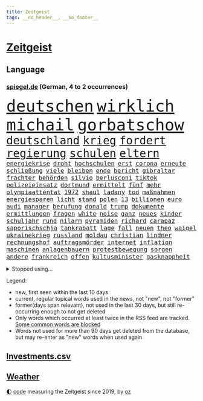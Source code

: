 ```yaml
---
title: Zeitgeist
tags: __no_header__, __no_footer__
---
```


# [Zeitgeist](https://oliz.io/zeitgeist/)

## Language

<h3><a href="https://www.spiegel.de" target="_blank">spiegel.de</a> (German, 4 to 2 occurrences)</h3>
<p style="font-family:monospace">
<span style="font-size:32pt"><a href="news_links.html#deutschen" class="current">deutschen</a></span>
<span style="font-size:32pt"><a href="news_links.html#wirklich" class="current">wirklich</a></span>
<span style="font-size:32pt"><a href="news_links.html#michail" class="current">michail</a></span>
<span style="font-size:32pt"><a href="news_links.html#gorbatschow" class="new">gorbatschow</a></span>
<br>
<span style="font-size:22pt"><a href="news_links.html#deutschland" class="current">deutschland</a></span>
<span style="font-size:22pt"><a href="news_links.html#krieg" class="current">krieg</a></span>
<span style="font-size:22pt"><a href="news_links.html#fordert" class="current">fordert</a></span>
<span style="font-size:22pt"><a href="news_links.html#regierung" class="current">regierung</a></span>
<span style="font-size:22pt"><a href="news_links.html#schulen" class="current">schulen</a></span>
<span style="font-size:22pt"><a href="news_links.html#eltern" class="current">eltern</a></span>
<br>
<span style="font-size:12pt"><a href="news_links.html#energiekrise" class="current">energiekrise</a></span>
<span style="font-size:12pt"><a href="news_links.html#droht" class="current">droht</a></span>
<span style="font-size:12pt"><a href="news_links.html#hochschulen" class="current">hochschulen</a></span>
<span style="font-size:12pt"><a href="news_links.html#erst" class="current">erst</a></span>
<span style="font-size:12pt"><a href="news_links.html#corona" class="current">corona</a></span>
<span style="font-size:12pt"><a href="news_links.html#erneute" class="current">erneute</a></span>
<span style="font-size:12pt"><a href="news_links.html#schließung" class="new">schließung</a></span>
<span style="font-size:12pt"><a href="news_links.html#viele" class="current">viele</a></span>
<span style="font-size:12pt"><a href="news_links.html#bleiben" class="current">bleiben</a></span>
<span style="font-size:12pt"><a href="news_links.html#ende" class="current">ende</a></span>
<span style="font-size:12pt"><a href="news_links.html#bericht" class="current">bericht</a></span>
<span style="font-size:12pt"><a href="news_links.html#gibraltar" class="current">gibraltar</a></span>
<span style="font-size:12pt"><a href="news_links.html#frachter" class="current">frachter</a></span>
<span style="font-size:12pt"><a href="news_links.html#behörden" class="current">behörden</a></span>
<span style="font-size:12pt"><a href="news_links.html#silvio" class="current">silvio</a></span>
<span style="font-size:12pt"><a href="news_links.html#berlusconi" class="current">berlusconi</a></span>
<span style="font-size:12pt"><a href="news_links.html#tiktok" class="current">tiktok</a></span>
<span style="font-size:12pt"><a href="news_links.html#polizeieinsatz" class="current">polizeieinsatz</a></span>
<span style="font-size:12pt"><a href="news_links.html#dortmund" class="current">dortmund</a></span>
<span style="font-size:12pt"><a href="news_links.html#ermittelt" class="current">ermittelt</a></span>
<span style="font-size:12pt"><a href="news_links.html#fünf" class="current">fünf</a></span>
<span style="font-size:12pt"><a href="news_links.html#mehr" class="current">mehr</a></span>
<span style="font-size:12pt"><a href="news_links.html#olympiaattentat" class="current">olympiaattentat</a></span>
<span style="font-size:12pt"><a href="news_links.html#1972" class="current">1972</a></span>
<span style="font-size:12pt"><a href="news_links.html#shaul" class="new">shaul</a></span>
<span style="font-size:12pt"><a href="news_links.html#ladany" class="new">ladany</a></span>
<span style="font-size:12pt"><a href="news_links.html#tod" class="current">tod</a></span>
<span style="font-size:12pt"><a href="news_links.html#maßnahmen" class="current">maßnahmen</a></span>
<span style="font-size:12pt"><a href="news_links.html#energiesparen" class="current">energiesparen</a></span>
<span style="font-size:12pt"><a href="news_links.html#licht" class="current">licht</a></span>
<span style="font-size:12pt"><a href="news_links.html#stand" class="current">stand</a></span>
<span style="font-size:12pt"><a href="news_links.html#polen" class="current">polen</a></span>
<span style="font-size:12pt"><a href="news_links.html#13" class="current">13</a></span>
<span style="font-size:12pt"><a href="news_links.html#billionen" class="current">billionen</a></span>
<span style="font-size:12pt"><a href="news_links.html#euro" class="current">euro</a></span>
<span style="font-size:12pt"><a href="news_links.html#audi" class="current">audi</a></span>
<span style="font-size:12pt"><a href="news_links.html#manager" class="current">manager</a></span>
<span style="font-size:12pt"><a href="news_links.html#berufung" class="current">berufung</a></span>
<span style="font-size:12pt"><a href="news_links.html#donald" class="current">donald</a></span>
<span style="font-size:12pt"><a href="news_links.html#trump" class="current">trump</a></span>
<span style="font-size:12pt"><a href="news_links.html#dokumente" class="current">dokumente</a></span>
<span style="font-size:12pt"><a href="news_links.html#ermittlungen" class="current">ermittlungen</a></span>
<span style="font-size:12pt"><a href="news_links.html#fragen" class="current">fragen</a></span>
<span style="font-size:12pt"><a href="news_links.html#white" class="current">white</a></span>
<span style="font-size:12pt"><a href="news_links.html#noise" class="new">noise</a></span>
<span style="font-size:12pt"><a href="news_links.html#ganz" class="current">ganz</a></span>
<span style="font-size:12pt"><a href="news_links.html#neues" class="current">neues</a></span>
<span style="font-size:12pt"><a href="news_links.html#kinder" class="current">kinder</a></span>
<span style="font-size:12pt"><a href="news_links.html#schuljahr" class="current">schuljahr</a></span>
<span style="font-size:12pt"><a href="news_links.html#rund" class="current">rund</a></span>
<span style="font-size:12pt"><a href="news_links.html#nilarm" class="new">nilarm</a></span>
<span style="font-size:12pt"><a href="news_links.html#pyramiden" class="current">pyramiden</a></span>
<span style="font-size:12pt"><a href="news_links.html#richard" class="current">richard</a></span>
<span style="font-size:12pt"><a href="news_links.html#carapaz" class="new">carapaz</a></span>
<span style="font-size:12pt"><a href="news_links.html#saporischschja" class="current">saporischschja</a></span>
<span style="font-size:12pt"><a href="news_links.html#tankrabatt" class="current">tankrabatt</a></span>
<span style="font-size:12pt"><a href="news_links.html#lage" class="current">lage</a></span>
<span style="font-size:12pt"><a href="news_links.html#fall" class="current">fall</a></span>
<span style="font-size:12pt"><a href="news_links.html#neuen" class="current">neuen</a></span>
<span style="font-size:12pt"><a href="news_links.html#theo" class="current">theo</a></span>
<span style="font-size:12pt"><a href="news_links.html#waigel" class="new">waigel</a></span>
<span style="font-size:12pt"><a href="news_links.html#ukrainekrieg" class="current">ukrainekrieg</a></span>
<span style="font-size:12pt"><a href="news_links.html#russland" class="current">russland</a></span>
<span style="font-size:12pt"><a href="news_links.html#moldau" class="current">moldau</a></span>
<span style="font-size:12pt"><a href="news_links.html#christian" class="current">christian</a></span>
<span style="font-size:12pt"><a href="news_links.html#lindner" class="current">lindner</a></span>
<span style="font-size:12pt"><a href="news_links.html#rechnungshof" class="current">rechnungshof</a></span>
<span style="font-size:12pt"><a href="news_links.html#auftragsmörder" class="new">auftragsmörder</a></span>
<span style="font-size:12pt"><a href="news_links.html#internet" class="current">internet</a></span>
<span style="font-size:12pt"><a href="news_links.html#inflation" class="current">inflation</a></span>
<span style="font-size:12pt"><a href="news_links.html#maschinen" class="current">maschinen</a></span>
<span style="font-size:12pt"><a href="news_links.html#anlagenbauern" class="new">anlagenbauern</a></span>
<span style="font-size:12pt"><a href="news_links.html#protestbewegung" class="current">protestbewegung</a></span>
<span style="font-size:12pt"><a href="news_links.html#sorgen" class="current">sorgen</a></span>
<span style="font-size:12pt"><a href="news_links.html#andere" class="current">andere</a></span>
<span style="font-size:12pt"><a href="news_links.html#frankreich" class="current">frankreich</a></span>
<span style="font-size:12pt"><a href="news_links.html#offen" class="current">offen</a></span>
<span style="font-size:12pt"><a href="news_links.html#kultusminister" class="current">kultusminister</a></span>
<span style="font-size:12pt"><a href="news_links.html#gasknappheit" class="current">gasknappheit</a></span>
</p>
<details>
<summary>Stopped using...</summary>
<p class="former" style="font-size:12pt">
arm(680) entwicklungen(679) freuen(679) christoph(678) energiewende(678) flüge(678) kämpfte(678) paare(677) vorsitzende(677) demonstriert(676) eugh(676) is(676) kraft(676) unterschiede(676) baby(675) daniel(675) dänemark(675) internationaler(675) stefan(675) terroristen(675) usaußenminister(675) vollständig(675) zahlung(675) debüt(674) diskriminierung(674) erstaunlich(674) ifoinstitut(674) innenminister(674) krankenhäuser(674) regime(674) schaltet(674) teslachef(674) verschoben(674) zuschauer(674) 125(673) amerikaner(673) angeklagte(673) beobachten(673) bundesrepublik(673) gesagt(673) lobt(673) prominente(673) verpflichtet(673) falls(672) gewaltige(672) halbfinale(672) höchste(672) jury(672) jüngsten(672) preisen(672) pressestimmen(672) richtig(672) seitdem(672) taten(672) verweigern(672) zwang(672) überwinden(672) badenwürttembergs(671) dauerhaft(671) ertragen(671) hieß(671) politischen(671) rasant(671) wales(671) zuversicht(671) ausbruch(670) beachten(670) doku(670) gast(670) hollywood(670) kliniken(670) künftige(670) paul(670) position(670) räumen(670) schlimmsten(670) smith(670) überschattet(670) 42(669) 50000(669) amerika(669) aufsehen(669) ausprobiert(669) auswahl(669) außen(669) elektroauto(669) fenster(669) norbert(669) strengere(669) verpassen(669) 29(668) angenommen(668) ankündigung(668) appell(668) begründung(668) dachte(668) demonstrieren(668) einstigen(668) großbritanniens(668) orbán(668) problemen(668) szenen(668) viktor(668) widerspruch(668) anbieten(667) bedenken(667) gekündigt(667) leiten(667) spätestens(667) punkten(666) sensation(666) unterzeichnet(666) usschauspielerin(666) weitergegeben(666) 94(665) litauen(665) regt(665) schlimmste(665) vorstoß(665) rekord(664) trennt(664) verbindung(664) verdienen(664) beschert(663) enthüllt(663) erbe(663) ermordeten(663) flüchtlingen(663) inszeniert(663) radikale(663) reagierten(663) stammt(663) hölle(662) oppositionelle(662) via(662) geflogen(661) meinungsfreiheit(661) rivale(661) siegen(661) verspielt(661) zwischenzeitlich(661) erfunden(660) rollen(660) arabische(659) stelle(659) testet(659) drängen(658) glücklich(658) hürden(658) antisemitismus(657) gang(657) gesehen(657) jong(657) konsum(657) offiziellen(657) pflegekräfte(657) porsche(657) un(657) verfehlt(657) berühmten(656) erschienen(655) nachbar(655) stieß(655) telefon(655) verbessert(655) 4(654) empfängt(654) gesundheitsministerium(654) migration(654) rettete(654) bestmarke(653) betrifft(653) erwachsenen(653) iphone(651) kommende(651) motor(651) rollt(651) alexandra(650) konkrete(650) herz(649) le(648) unzufrieden(648) angehörige(646) fußballem(646) pushbacks(646) sydney(646) zuspruch(646) katja(645) einig(644) leider(643) schlugen(643) retter(642) hinweis(641) katharina(639) praxis(639) tisch(637) hinterlässt(633) intelligenz(633) künstliche(633) dutzend(632) grünenchefin(631) kontert(629) normalerweise(625) musik(624) premiers(622) atomabkommen(620) anderswo(617) drohne(615) marine(613) wmtitel(613) blinken(612) politischer(605) ärmelkanal(601) coronaimpfung(598) heimatland(579) mallorca(575) technische(569) promille(516) drohschreiben(510) herausragende(485) finanziert(472) dynamo(460) besonderes(449) 800(447) 38(443) erholen(442) gefilmt(438) akzeptieren(432) benzinpreise(427) aktionäre(426) erlebnisse(424) verdi(422) fotografen(420) strikt(412) emirate(403) dick(399) britney(398) erhebung(398) spears(398) spiegelpodcast(396) kürzen(395) zugestimmt(395) australischen(394) gestalten(394) verunsichert(393) 1994(389) auszeit(389) zwischendurch(389) emiraten(385) technischen(384) ermordung(382) rohstoff(378) vertretung(375) kuriose(373) leistungen(370) änderung(366) nicole(364) regnet(363) befürwortet(362) staatskonzern(362) sechste(360) bedrohen(356) iphones(355) inneren(353) nouripour(353) omid(353) ankommen(352) fatalen(352) verbrannt(351) übertragen(351) einmarsch(349) dax(348) schürt(347) tsg(343) mike(341) bedürftige(340) rolling(339) immobilien(338) gefiel(336) verbündeten(335) vertritt(335) diebe(334) milch(334) grenzzaun(333) meldeten(333) zuwachs(332) gleichen(331) koalitionsvertrag(329) gesetzesänderung(327) dokumentiert(326) anheben(325) söders(325) wertet(325) euländern(321) fünftel(320) saarbrücken(319) exklusiven(318) geheim(317) beeinflusst(316) großbank(316) amtskollegen(311) ferrari(311) genügt(310) verschlechtert(309) kleineren(308) kongo(307) wesen(305) umstellung(303) alarmieren(300) eingedrungen(299) gedrängt(299) wilde(298) magazin(296) gap(294) importieren(292) 74(287) kommentiert(287) versenkt(287) schülerin(286) renaissance(285) schuldenbremse(285) verläuft(285) kräftigen(283) legendäre(283) dritter(281) mutterkonzern(281) credit(280) suisse(280) valencia(279) vorwand(279) coronapatienten(277) boykott(276) bärbel(276) eindringlichen(276) case(274) porträtiert(274) hinrichtungen(271) arbeitskampf(268) laura(265) kentucky(264) svenja(261) hohes(260) otto(260) aggression(259) wirtschaftlich(259) ozean(256) diskussionen(254) oskar(253) wmteilnahme(253) menschenrechtslage(251) motive(251) organisatoren(247) behält(246) nordirak(245) omikron(243) windräder(243) omikronvariante(242) papa(239) rasch(238) chris(236) eukommissionschefin(236) kriegsverbrecher(236) begleiter(235) senden(235) erschwert(234) model(233) moskauer(233) diplomatie(232) erzwingen(232) oscars(232) einzig(231) greuther(231) bundesinnenministerin(230) aufgestellt(229) buchenwald(229) einrichtungen(227) lockert(227) kehrtwende(224) schlüssel(224) adolf(223) gefechte(221) verkündete(221) aufrüstung(219) auktionshaus(219) beschleunigen(218) ausgebreitet(217) spektakel(217) unterstützte(216) dom(215) verkünden(214) anträge(212) waffenstillstand(212) stefanie(211) mitgliedstaaten(210) zählte(210) euch(207) sky(207) wehrdienst(207) spaltung(205) wettkampf(204) beyoncé(203) kasachstan(202) parteiführung(200) überwachungskameras(200) enttäuschend(198) gefangen(198) streik(198) genozid(197) schnelltest(197) wiederum(196) datum(193) stuttgarter(193) sánchez(193) konsumenten(192) massenmord(192) klingen(190) 350(189) barbara(187) vereinigte(186) währungsfonds(186) wüten(186) solo(184) verkraften(183) staatskanzlei(182) gestrandet(181) neubauten(181) küsten(179) great(178) sarkastisch(178) ansehen(177) jener(177) it(176) befristete(174) flughafens(173) gitter(173) nordkoreanische(173) asylsuchende(172) dissidenten(172) geplanter(172) fieber(171) problems(171) lehnte(169) marokko(169) erhob(167) fantastisch(167) abgewendet(166) aufhebung(166) usamerikanerin(166) erwischte(165) vermieter(164) rissen(163) champsélysées(162) pannen(162) schildern(162) sportart(161) bomben(160) dieter(160) 170(159) anzug(159) finaleinzug(159) plastik(159) nukleare(158) angel(157) linkspartei(157) auslöst(156) bibi(156) fußballspiel(156) asienreise(155) spannendes(154) anliegen(153) olena(153) schmerzen(153) bundesligaspiel(152) coronainfizierte(152) rekordtief(152) empfang(151) evakuierung(150) gefangenschaft(150) hochschule(150) sondervermögen(150) söhne(150) katastrophalen(149) panzern(149) blutigen(147) darstellungen(146) eingetroffen(146) group(146) flüchten(145) speicher(145) drosseln(144) hackergruppe(144) typ(144) auflösung(143) gemeint(143) ruanda(143) rechneten(142) saisonende(142) selenska(142) wilke(142) geleitet(141) zugegeben(141) gottes(140) jäger(140) staatspropaganda(140) vergeltung(140) çavuşoğlu(140) golfer(139) weltmeisters(139) lodern(138) sowieso(137) spielerinnen(136) windkraft(136) frauenfußball(135) leclerc(134) pogačar(134) tadej(134) mitgliedschaft(133) möhring(133) smarten(133) verwüstungen(133) wotan(133) millionenspende(132) schweres(132) suchten(132) umsätze(132) angestellte(131) aufgeführt(131) heimatdorf(131) spart(131) villen(131) halbiert(130) interner(130) untergebracht(130) vorsätzlichen(130) gewerkschaften(129) indem(129) ostafrika(129) dämpft(128) engpass(128) liveübertragung(128) mehrfachraketenwerfer(128) nähten(128) unterschreibt(127) windkraftausbau(127) abscheulich(126) überträgt(126) formel1rennen(125) notfall(125) downsyndrom(124) humor(124) nationalteam(124) stocken(124) unionsfraktionschef(124) verweis(124) vorsätzlicher(124) weitermachen(124) zuschauern(124) ausfall(123) diesjährigen(123) globalisierung(123) parade(123) streifen(123) vorangetrieben(123) arbeitslosigkeit(122) ruhm(122) elend(121) erwies(121) gashahn(121) spannung(121) tu(121) verlorene(121) insolvenzen(120) markiert(120) ideologie(119) khashoggi(119) leichenfund(119) mcdonald's(119) rezepte(119) tagelanger(119) weichen(119) zulegen(119) antisemitische(117) bühnen(117) waffengesetze(117) wahrscheinlichkeit(117) hungerkrise(116) nachfolgerin(116) heike(115) hungerkatastrophe(115) labor(115) enges(113) usdollar(113) élyséepalast(113) tvsender(112) weiblichen(112) locken(111) mitfinanziert(111) neuwahlen(111) bodo(110) brasilianische(109) vermisster(109) interessant(108) jack(108) verhältnisse(108) bebt(107) golden(107) täglichen(107) anfragen(106) punks(106) furcht(105) schindler(105) unbekannt(105) dc(104) enttäuschenden(104) heimwm(104) rettungseinsatz(104) vergessenheit(104) färöerinseln(103) kriegsschiff(103) publik(103) verteilte(103) gepard(102) steigerung(102) panzerlieferungen(101) verstehe(101) dünn(99) stahlwerk(99) üblichen(99) heimatstadt(98) herbe(98) liberale(98) yellen(98) existenz(97) kopenhagen(97) verbliebene(97) befugnisse(96) beschädigte(96) isoliert(96) kinderinterview(96) russell(96) überwachungssoftware(96) bundeskanzlers(95) involviert(95) trennten(95) helllichten(94) abwenden(93) kleinflugzeug(93) kleinflugzeugs(93) panzerhaubitze(93) parteichefin(93) delfine(92) frontex(92) ko(92) kühl(92) zehnte(92) ägäis(92) bezahlbar(91) milliardengewinn(91) nationalversammlung(91) fabrice(90) krebsdiagnose(90) leggeri(90) ehrt(89) erlittenen(89) ex(89) gefressen(89) gelegentlich(89) kürzt(89) stagniert(89) verschlimmern(89) zurückholen(89) alarmstufe(88) anhängerschaft(88) bedrohlich(88) belastungsprobe(88) hinterzogen(88) längerer(88) titelrennen(88) ungarische(88) amtskollege(87) dinner(87) intellektueller(87) judd(87) verhaftungen(87) balotelli(86) empfohlen(86) entsprechender(86) großfamilie(86) hubschraubern(86) tschechische(86) vinken(86) auszugleichen(85) rammstein(85) sinne(85) tony(85) verdrängt(85) brennen(84) dgb(84) jena(84) panzerhaubitzen(84) weltverband(84) atlas(83) fortführung(83) militärparade(83) rechtsextremistin(83) schmitz(83) schwindelgefühlen(83) startups(83) sylt(83) zimmern(83) budapest(82) einsatzes(82) gestürmt(82) hing(82) irreguläre(82) irritationen(82) prämie(82) rügen(82) thronfolger(82) duisburger(81) fußballeuropameisterschaft(81) unbesetzt(81) vermarktet(81) weitreichenden(81) weltuntergang(81) 29jährigen(80) furios(80) getreideexport(80) marozsán(80) chinesischer(79) dänischen(79) einsatzkräften(79) guckt(79) irrweg(79) panzerringtausch(79) plätze(79) saudiarabischer(79) vergewaltiger(79) ausgezahlt(78) dauerhaften(78) lake(78) mead(78) subvention(78) zehnkampf(78) brandenburgischen(77) verbrenner(77) zeitfahren(77) frustriert(76) vermelden(76) geschwister(75) lebensgefährtin(75) radsportgeschichte(75) spurlos(75) billigflieger(74) gejubelt(74) löschflugzeuge(74) spannender(74) tiefsten(74) zeichnen(74) asean(73) budget(73) dow(73) mischwälder(73) sanktionieren(73) selbstversuch(73) verschleiert(73) versinkt(73) wertvollste(73) effizienter(72) elfmeterschießen(72) heimspiel(72) moser(72) titelverteidiger(72) beirut(71) erdgasfelder(71) hui(71) zeitungen(71) afrikanische(70) gespart(70) snapchat(70) ulrich(70) angemessenes(69) einhalten(69) einrichtungsbezogene(69) jungs(69) nächster(69) ringtausches(69) tierschutz(69) toben(69) unhcr(69) vermieden(69) wein(69) 90000(68) aufgebaut(68) claßen(68) edin(68) flugverkehr(68) hüpfen(68) provider(68) terzic(68) terzić(68) verdiente(68) demokrat(67) einreichen(67) junta(67) kaffee(67) ohnmächtig(67) verfügen(67) erlebten(66) gesundheitsbehörde(66) missgeschick(66) unterschreiben(66) überstandener(66) erneuerte(65) gewütet(65) hilfeschrei(65) irakische(65) jason(65) koalitionsverhandlungen(65) malaika(65) mihambo(65) saisonbeginn(65) unverschämt(65) demonstrierten(64) einschlafen(64) ernie(64) sesamstraße(64) sozialpolitik(64) weltrekord(64) akzeptiere(63) cartoonisten(63) fiebert(63) gefrierpunkt(63) nostalgie(63) qualifizierte(63) sturmgewehren(63) 75jähriger(62) durcheinander(62) geschwistern(62) gewirbelt(62) gleicht(62) josé(62) nerv(62) nervenkrankheit(62) pompeji(62) prix(62) schergen(62) straßenblockaden(62) zurückzuführen(62) 418(61) abgesägt(61) apokalypse(61) formel1karriere(61) friedliche(61) pflegerin(61) regierungsamt(61) spritpreis(61) ausziehen(60) dfbmänner(60) gedeckelt(60) paolo(60) sahen(60) selbstsicher(60) jährliche(59) spitzt(59) vogue(59) vorgeführt(59) abgerechnet(58) belogen(58) entthronte(58) gegenzug(58) geimpfte(58) jimmy(58) leide(58) zdfinterview(58) bobbycar(57) dfbelf(57) führungsposten(57) hilfsgelder(57) trudelt(57) zensus(57) ängste(57) dfbteam(56) konzentrationslager(56) neunjährigen(56) wembley(56) zurückliegt(56) angepasst(55) fotografierten(55) shakira(55) trisomie(55) kehle(54) oberstaatsanwalt(54) wissenschaftlerinnen(54) 230(53) bass(53) blätter(53) gouverneurin(53) oberösterreich(53) schwersten(53) unwahrscheinlicher(53) vertrat(53) windeln(53) wohneigentum(53) wunschspieler(53) florenz(52) fußballbundesligisten(52) getreidetransport(52) hardliner(52) kennzeichnung(52) popp(52) positivity(52) präsidentschaftskandidatur(52) regenbogenflagge(52) saßen(52) seemanöver(52) sturmgewehre(52) tourauftakt(52) grenzkontrollen(51) konkurrieren(51) newsletter(51) zeitverschwendung(50) grosz(49) kristen(49) zweijährigen(49) überlegenheit(49) ashley(48) betriebskosten(48) fastfoodkette(48) feuert(48) flugsicherung(48) geprägten(48) hollywoodschauspieler(48) leoparden(48) lyon(48) ozeanen(48) platziert(48) unerwarteten(48) weltklasse(48) erfinder(47) erwerb(47) janosch(47) rassismusvorwürfe(47) warnstreik(47) aert(46) blass(46) großartige(46) hamm(46) performance(46) wout(46) amazonasgebiet(45) baku(45) comic(45) heim(45) kompletter(45) korrigiert(45) phillips(45) profiteure(45) redakteur(45) sbahn(45) taugte(45) verbrennt(45) versorgungskrise(45) 450(44) gegenwehr(44) kronprinzen(44) kurzerhand(44) leichtathletikwm(44) quelle(44) regenbogenfahne(44) reinhold(44) usuntersuchungsausschuss(44) abschwung(43) fühle(43) geplantem(43) infizierten(43) kälter(43) smarte(43) 1974(42) bock(42) braun(42) dfbauswahl(42) entfernen(42) frackinggas(42) gaskraftwerke(42) gesamtmetallpräsident(42) großeltern(42) judensau(42) sackgasse(42) stadtkirche(42) tierquälerei(42) wittenberger(42) bewusstsein(41) diente(41) gebrannt(41) gottschalk(41) pence(41) rockbands(41) schottergärten(41) eautos(40) fasziniert(40) finanzministerin(40) mieterbund(40) sinnvoller(40) stiller(40) angespannte(39) anruf(39) beurlaubt(39) golfregion(39) körperliche(39) lamda(39) landeskriminalamt(39) statistische(39) vize(39) waldbrandlage(39) zuschreibt(39) beute(38) trainerin(38) voguecover(38) weltstar(38) abwarten(37) ballermannsong(37) bäder(37) eingeweiht(37) gassparen(37) ostwestfalen(37) ushauptstadt(37) verbraucherinnen(37) wassertemperatur(37) wuchs(37) artikeln(36) artillerie(36) bühl(36) drosselt(36) gassigehen(36) oper(36) secret(36) stadtoberhäupter(36) synthetischen(36) todesurteile(36) urlaubsinsel(36) bagdad(35) berüchtigte(35) rücksitz(35) seitenwinde(35) ungeklärten(35) 42jährigen(34) ammoniak(34) aufwendige(34) herrn(34) koste(34) unzufriedenheit(34) exklave(33) harun(33) lauwarm(33) sehnen(33) zoff(33) gebärmutter(32) kaufte(32) 360(31) albtraum(31) herbstwelle(31) posieren(31) schwede(31) umstrittenem(31) armand(30) beharrt(30) einkommensteuer(30) elmo(30) geplagt(30) jubeln(30) netzagentur(30) ronaldos(30) schnellt(30) tropfen(30) abgelaufen(29) künstlerisches(29) melilla(29) prostituierten(29) quote(29) rechtsruck(29) streikt(29) usamerikanischer(29) verleihung(29) zurückkehrt(29) chemotherapie(28) führungswechsel(28) gartenkolumne(28) kiloweise(28) leichtathleten(28) retuschierte(28) sexistische(28) waffenrecht(28) zajac(28) zoohandlung(28) ableisten(27) akws(27) benzinpreis(27) blauhelmsoldaten(27) fußballbund(27) illinois(27) kaplan(27) mclaughlin(27) verringert(27) verschlechterung(27) dazn(26) erdatmosphäre(26) frankreichrundfahrt(26) lesbos(26) luftabwehrsysteme(26) river(26) tiergarten(26) demokratieaktivisten(25) emobilität(25) gastronomen(25) klärung(25) partien(25) verpflichten(25) 850(24) duplantis(24) einflussreichen(24) genähert(24) kajakfahren(24) sanitär(24) scheiterten(24) schildkröte(24) stroms(24) traumatischen(24) vorlage(24) wissenschaftlich(24) ausblick(23) befüllen(23) branchenverband(23) pedro(23) rausch(23) topfahrer(23) alicia(22) berühmtheit(22) besuche(22) colombo(22) felsbrocken(22) finaler(22) führe(22) gefährt(22) vordergrund(22) wuppertaler(22) alpengletscher(21) hektischen(21) jüdischer(21) umweltauflagen(21) 103(20) csd(20) elena(20) erheblicher(20) heizungen(20) office(20) schönheitsideale(20) spiegeltvreporter(20) vertraglich(20) wallace(20) abgefangen(19) drehkreuzen(19) drohnenangriff(19) hauptsächlich(19) hegt(19) hinunter(19) kulturbetrieb(19) pendant(19) rückzieher(19) ägyptischen(19) angreiferin(18) bodenpersonal(18) bruttoinlandsprodukts(18) einsetzte(18) fünfzehn(18) landratsamt(18) laute(18) parteifreund(18) vergebung(18) weitsprungweltmeisterin(18) winnyzja(18) 6000(17) 82(17) kürzungen(17) mails(17) menschenrechtsorganisationen(17) patel(17) priti(17) schämen(17) tendenziell(17) unverhofften(17) echter(16) gesundheitskommissarin(16) gujarat(16) kyriakides(16) legalisiert(16) magull(16) prostitution(16) vesuv(16) vulkans(16) bell(15) czaja(15) dirigent(15) gesamtwertung(15) gesundheitssystem(15) gewisse(15) island(15) pfosten(15) reisechaos(15) taxi(15) verbraucherschutz(15) vingegaard(15) 1998(14) atmen(14) geräumt(14) waffenhersteller(14) überdimensioniert(14) gedenkstätte(13) hindernis(13) luftgewehr(13) rindern(13) umgekommen(13) vertrauter(13) wille(13) yosemitenationalpark(13) coronaeinschränkungen(12) militärregierung(12) seltsam(12) wedel(12) zehnstellige(12) ächzt(12) überfrachtet(12) aufgestockt(11) coronaschutzmaßnahmen(11) geknackt(11) gelieferten(11) iwf(11) jackpot(11) nordsyrien(11) subventionen(11) tumor(11)
</p>
</details>
<p>Legend:
<ul>
<li><span class="new">new</span>, first seen within the last 10 days</li>
<li><span class="current">current</span>, regular topical words used in the news, not "new", not "former"</li>
<li><span class="former">former(days span relevant)</span>, not used in the last 30 days, but still re-occurring enough to not get deleted</li>
<li>Only words which occurred at least twice in the RSS feed are tracked. <a href="language/filters.py">Some common words are blocked</a></li>
<li>Words not used for more than 90 days get deleted from the database, but may re-enter as "new" words when used again</li>
</ul>
</p>

## [Investments](investments.html)[.csv](investments.csv)

## [Weather](weather.html)

<footer>
<a href="javascript:toggleTheme()" class="nav">🌓</a>
<a href="https://github.com/ooz/zeitgeist">code</a> measuring the Zeitgeist since 2019, by <a href="https://oliz.io">oz</a>
</footer>

